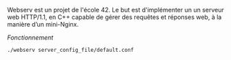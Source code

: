 Webserv est un projet de l'école 42. Le but est d'implémenter un un serveur web HTTP/1.1, en C++ capable de gérer des requêtes et réponses web, à la manière d’un mini-Nginx.

*Fonctionnement*
```bash
./webserv server_config_file/default.conf
